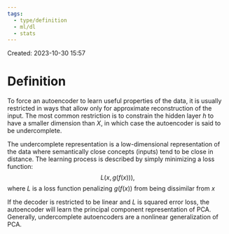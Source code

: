 ```yaml
---
tags:
  - type/definition
  - ml/dl
  - stats
---
```

Created: 2023-10-30 15:57
# Definition

To force an autoencoder to learn useful properties of the data, it is usually restricted in ways that allow only for approximate reconstruction of the input. The most common restriction is to constrain the hidden layer $h$ to have a smaller dimension than $X$, in which case the autoencoder is said to be undercomplete.

The undercomplete representation is a low-dimensional representation of the data where semantically close concepts (inputs) tend to be close in distance. The learning process is described by simply minimizing a loss function:
$$
L(x,g(f(x))),
$$
where $L$ is a loss function penalizing $g(f(x))$ from being dissimilar from $x$ 

If the decoder is restricted to be linear and $L$ is squared error loss, the autoencoder will learn the principal component representation of PCA. Generally, undercomplete autoencoders are a nonlinear generalization of PCA. 
